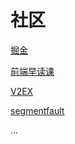 # 社区

[掘金](https://juejin.im/)


[前端早读课]()


[V2EX](https://www.v2ex.com/)


[segmentfault ](https://segmentfault.com/)


...